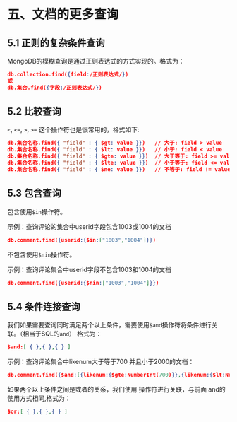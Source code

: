 # 五、文档的更多查询

## 5.1 正则的复杂条件查询

MongoDB的模糊查询是通过正则表达式的方式实现的。格式为：

~~~json
db.collection.find({field:/正则表达式/})
或
db.集合.find({字段:/正则表达式/})
~~~

## 5.2 比较查询

`<`, `<=`, `>`, `>=` 这个操作符也是很常用的，格式如下:

~~~json
db.集合名称.find({ "field" : { $gt: value }}) 	// 大于: field > value
db.集合名称.find({ "field" : { $lt: value }}) 	// 小于: field < value
db.集合名称.find({ "field" : { $gte: value }}) 	// 大于等于: field >= value
db.集合名称.find({ "field" : { $lte: value }}) 	// 小于等于: field <= value
db.集合名称.find({ "field" : { $ne: value }}) 	// 不等于: field != value
~~~

## 5.3 包含查询

包含使用`$in`操作符。 

示例：查询评论的集合中userid字段包含1003或1004的文档

~~~json
db.comment.find({userid:{$in:["1003","1004"]}})
~~~

不包含使用`$nin`操作符。 

示例：查询评论集合中userid字段不包含1003和1004的文档

~~~json
db.comment.find({userid:{$nin:["1003","1004"]}})
~~~

## 5.4 条件连接查询

我们如果需要查询同时满足两个以上条件，需要使用`$and`操作符将条件进行关联。（相当于SQL的`and`） 格式为：

~~~json
$and:[ { },{ },{ } ]
~~~

示例：查询评论集合中likenum大于等于700 并且小于2000的文档：

~~~json
db.comment.find({$and:[{likenum:{$gte:NumberInt(700)}},{likenum:{$lt:NumberInt(2000)}}]})
~~~

如果两个以上条件之间是或者的关系，我们使用 操作符进行关联，与前面 and的使用方式相同,格式为：

~~~json
$or:[ { },{ },{ } ]
~~~

